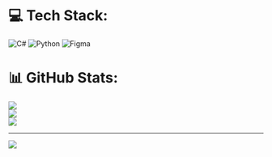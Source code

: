 
# 💻 Tech Stack:
![C#](https://img.shields.io/badge/c%23-%23239120.svg?style=for-the-badge&logo=csharp&logoColor=white) ![Python](https://img.shields.io/badge/python-3670A0?style=for-the-badge&logo=python&logoColor=ffdd54) ![Figma](https://img.shields.io/badge/figma-%23F24E1E.svg?style=for-the-badge&logo=figma&logoColor=white)
# 📊 GitHub Stats:
![](https://github-readme-stats.vercel.app/api?username=Yee1955&theme=dark&hide_border=false&include_all_commits=false&count_private=false)<br/>
![](https://github-readme-streak-stats.herokuapp.com/?user=Yee1955&theme=dark&hide_border=false)<br/>
![](https://github-readme-stats.vercel.app/api/top-langs/?username=Yee1955&theme=dark&hide_border=false&include_all_commits=false&count_private=false&layout=compact)

---
[![](https://visitcount.itsvg.in/api?id=Yee1955&icon=0&color=0)](https://visitcount.itsvg.in)

<!-- Proudly created with GPRM ( https://gprm.itsvg.in ) -->
